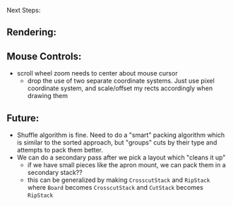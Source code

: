 Next Steps:

## Rendering:

## Mouse Controls:
- scroll wheel zoom needs to center about mouse cursor
    - drop the use of two separate coordinate systems. Just use pixel coordinate system, and scale/offset my rects accordingly when drawing them

## Future:
- Shuffle algorithm is fine. Need to do a "smart" packing algorithm which is similar to the sorted approach, but "groups" cuts by their type and attempts to pack them better.
- We can do a secondary pass after we pick a layout which "cleans it up"
    - if we have small pieces like the apron mount, we can pack them in a secondary stack??
    - this can be generalized by making `CrosscutStack` and `RipStack` where `Board` becomes `CrosscutStack` and `CutStack` becomes `RipStack`
